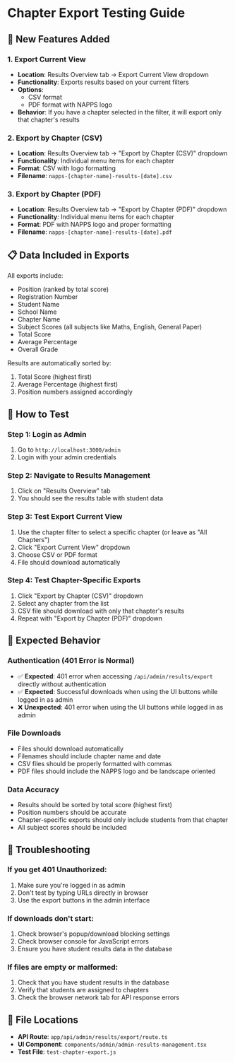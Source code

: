 # Chapter Export Testing Guide

## 🎯 New Features Added

### 1. Export Current View
- **Location**: Results Overview tab → Export Current View dropdown
- **Functionality**: Exports results based on your current filters
- **Options**: 
  - CSV format
  - PDF format with NAPPS logo
- **Behavior**: If you have a chapter selected in the filter, it will export only that chapter's results

### 2. Export by Chapter (CSV)
- **Location**: Results Overview tab → "Export by Chapter (CSV)" dropdown  
- **Functionality**: Individual menu items for each chapter
- **Format**: CSV with logo formatting
- **Filename**: `napps-[chapter-name]-results-[date].csv`

### 3. Export by Chapter (PDF)
- **Location**: Results Overview tab → "Export by Chapter (PDF)" dropdown
- **Functionality**: Individual menu items for each chapter
- **Format**: PDF with NAPPS logo and proper formatting
- **Filename**: `napps-[chapter-name]-results-[date].pdf`

## 📋 Data Included in Exports

All exports include:
- Position (ranked by total score)
- Registration Number
- Student Name
- School Name
- Chapter Name
- Subject Scores (all subjects like Maths, English, General Paper)
- Total Score
- Average Percentage
- Overall Grade

Results are automatically sorted by:
1. Total Score (highest first)
2. Average Percentage (highest first)
3. Position numbers assigned accordingly

## 🧪 How to Test

### Step 1: Login as Admin
1. Go to `http://localhost:3000/admin`
2. Login with your admin credentials

### Step 2: Navigate to Results Management
1. Click on "Results Overview" tab
2. You should see the results table with student data

### Step 3: Test Export Current View
1. Use the chapter filter to select a specific chapter (or leave as "All Chapters")
2. Click "Export Current View" dropdown
3. Choose CSV or PDF format
4. File should download automatically

### Step 4: Test Chapter-Specific Exports
1. Click "Export by Chapter (CSV)" dropdown
2. Select any chapter from the list
3. CSV file should download with only that chapter's results
4. Repeat with "Export by Chapter (PDF)" dropdown

## 🔧 Expected Behavior

### Authentication (401 Error is Normal)
- ✅ **Expected**: 401 error when accessing `/api/admin/results/export` directly without authentication
- ✅ **Expected**: Successful downloads when using the UI buttons while logged in as admin
- ❌ **Unexpected**: 401 error when using the UI buttons while logged in as admin

### File Downloads
- Files should download automatically
- Filenames should include chapter name and date
- CSV files should be properly formatted with commas
- PDF files should include the NAPPS logo and be landscape oriented

### Data Accuracy
- Results should be sorted by total score (highest first)
- Position numbers should be accurate
- Chapter-specific exports should only include students from that chapter
- All subject scores should be included

## 🐛 Troubleshooting

### If you get 401 Unauthorized:
1. Make sure you're logged in as admin
2. Don't test by typing URLs directly in browser
3. Use the export buttons in the admin interface

### If downloads don't start:
1. Check browser's popup/download blocking settings
2. Check browser console for JavaScript errors
3. Ensure you have student results data in the database

### If files are empty or malformed:
1. Check that you have student results in the database
2. Verify that students are assigned to chapters
3. Check the browser network tab for API response errors

## 📁 File Locations

- **API Route**: `app/api/admin/results/export/route.ts`
- **UI Component**: `components/admin/admin-results-management.tsx`
- **Test File**: `test-chapter-export.js`
